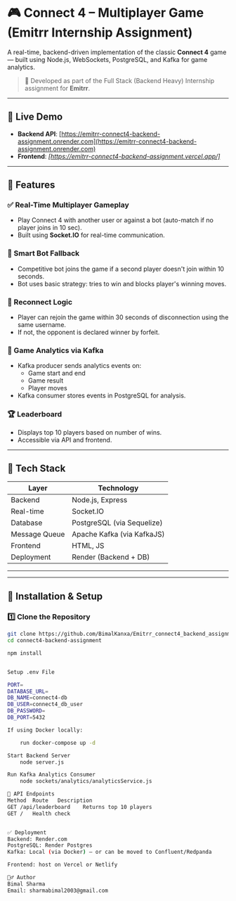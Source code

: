 # 🎮 Connect 4 – Multiplayer Game (Emitrr Internship Assignment)

A real-time, backend-driven implementation of the classic **Connect 4** game — built using Node.js, WebSockets, PostgreSQL, and Kafka for game analytics.

> 🔧 Developed as part of the Full Stack (Backend Heavy) Internship assignment for **Emitrr**.

---

## 🚀 Live Demo

- **Backend API**: [https://emitrr-connect4-backend-assignment.onrender.com](https://emitrr-connect4-backend-assignment.onrender.com)
- **Frontend**: _[https://emitrr-connect4-backend-assignment.vercel.app/]_

---

## 📌 Features

### ✅ Real-Time Multiplayer Gameplay
- Play Connect 4 with another user or against a bot (auto-match if no player joins in 10 sec).
- Built using **Socket.IO** for real-time communication.

### 🤖 Smart Bot Fallback
- Competitive bot joins the game if a second player doesn't join within 10 seconds.
- Bot uses basic strategy: tries to win and blocks player's winning moves.

### 🔄 Reconnect Logic
- Player can rejoin the game within 30 seconds of disconnection using the same username.
- If not, the opponent is declared winner by forfeit.

### 🧠 Game Analytics via Kafka
- Kafka producer sends analytics events on:
  - Game start and end
  - Game result
  - Player moves
- Kafka consumer stores events in PostgreSQL for analysis.

### 🏆 Leaderboard
- Displays top 10 players based on number of wins.
- Accessible via API and frontend.

---

## 🧪 Tech Stack

| Layer         | Technology         |
|---------------|--------------------|
| Backend       | Node.js, Express   |
| Real-time     | Socket.IO          |
| Database      | PostgreSQL (via Sequelize) |
| Message Queue | Apache Kafka (via KafkaJS) |
| Frontend      | HTML, JS |
| Deployment    | Render (Backend + DB)      |

---


---

## 🧰 Installation & Setup

### 1️⃣ Clone the Repository

```bash
git clone https://github.com/BimalKanxa/Emitrr_connect4_backend_assignment.git
cd connect4-backend-assignment

npm install


Setup .env File

PORT=
DATABASE_URL=
DB_NAME=connect4-db
DB_USER=connect4_db_user
DB_PASSWORD=
DB_PORT=5432

If using Docker locally:

    run docker-compose up -d

Start Backend Server
    node server.js

Run Kafka Analytics Consumer
    node sockets/analytics/analyticsService.js

🎯 API Endpoints
Method	Route	Description
GET	/api/leaderboard	Returns top 10 players
GET	/	Health check


✅ Deployment
Backend: Render.com
PostgreSQL: Render Postgres
Kafka: Local (via Docker) — or can be moved to Confluent/Redpanda

Frontend: host on Vercel or Netlify

🙋‍♂️ Author
Bimal Sharma
Email: sharmabimal2003@gmail.com